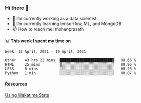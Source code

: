 ### Hi there 👋

- 🔭 I’m currently working as a data scientist.
- 🌱 I’m currently learning tensorflow, ML, and MongoDB
- 📫 How to reach me: mohanprasath

📊 **This week I spent my time on**
<!--START_SECTION:waka-->
```text
Week: 12 April, 2021 - 19 April, 2021

Other    43 hrs 22 mins  ████████████████████████▓   98.66 % 
HTML     25 mins         ▒░░░░░░░░░░░░░░░░░░░░░░░░   00.96 % 
LESS     6 mins          ░░░░░░░░░░░░░░░░░░░░░░░░░   00.26 % 
Python   1 min           ░░░░░░░░░░░░░░░░░░░░░░░░░   00.07 % 
```
<!--END_SECTION:waka-->

#### Resources
[Using Wakatime Stats](https://github.com/marketplace/actions/waka-readme)
